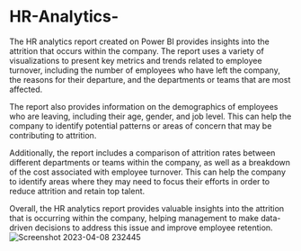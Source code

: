 # HR-Analytics-

The HR analytics report created on Power BI provides insights into the attrition that occurs within the company. The report uses a variety of visualizations to present key metrics and trends related to employee turnover, including the number of employees who have left the company, the reasons for their departure, and the departments or teams that are most affected.

The report also provides information on the demographics of employees who are leaving, including their age, gender, and job level. This can help the company to identify potential patterns or areas of concern that may be contributing to attrition.

Additionally, the report includes a comparison of attrition rates between different departments or teams within the company, as well as a breakdown of the cost associated with employee turnover. This can help the company to identify areas where they may need to focus their efforts in order to reduce attrition and retain top talent.

Overall, the HR analytics report provides valuable insights into the attrition that is occurring within the company, helping management to make data-driven decisions to address this issue and improve employee retention.![Screenshot 2023-04-08 232445](https://user-images.githubusercontent.com/77202377/230736373-18c73dcf-4503-4b29-a761-0a1528498201.png)
